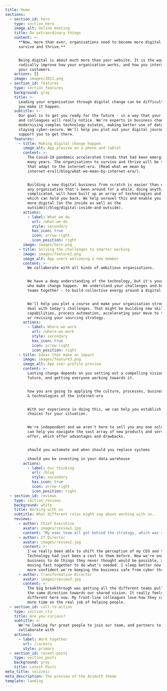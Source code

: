 ```yaml
---
title: Home
sections:
  - section_id: hero
    type: section_hero
    image_alt: Online meeting
    title: Do extraordinary things
    content: >-
      **Now, more than ever, organisations need to become more digital to
      survive and thrive.**


      Being digital is about much more than your website. It is the way to
      radically improve how your organisation works, and how you interact with
      your customers.
    actions: []
    image: images/2021.png
  - section_id: features
    type: section_features
    background: gray
    title: >-
      Leading your organisation through digital change can be difficult. We help
      you make it happen.
    subtitle: >-
      Our goal is to get you ready for the future - in a way that your customers
      and colleagues will really notice. We're experts in business change,
      modernising complex technology estates, making better use of data, and
      staying cyber-secure. We'll help you plot out your digital journey, and
      support you to get there.
    features:
      - title: Making digital change happen
        image_alt: App preview on a phone and tablet
        content: >-
          The Covid-19 pandemic accelerated trends that had been emerging for
          many years. The organisations to survive and thrive will be the ones
          that adapt to the internet-era. [Read what we mean by
          internet-era](/blog/what-we-mean-by-internet-era/).


          Building a new digital business from scratch is easier than ever. But
          any organisation that's been around for a while, doing anything
          complicated, will have built up an array of technologies and processes
          which can hold you back. We help unravel this and enable you to become
          more digital [on the inside as well as the
          outside](/blog/digital-inside-and-outside).
        actions:
          - label: What we do
            url: /what-we-do
            style: secondary
            has_icon: true
            icon: arrow-right
            icon_position: right
        image: images/hero.png
      - title: Solving the challenges to smarter working
        image: images/feature2.png
        image_alt: App users welcoming a new member
        content: >-
          We collaborate with all kinds of ambitious organisations.  


          We have a deep understanding of the technology, but it's your people
          who make change happen.  We understand your challenges and bring your
          teams together - to build collective energy around a digital vision.  


          We'll help you plot a course and make your organisation stronger to
          deal with today's challenges. That might be building new skills and
          capabilities, process automation, accelerating your move to the cloud,
          or revising your sourcing strategy.
        actions:
          - label: Where we work
            url: /where-we-work
            style: secondary
            has_icon: true
            icon: arrow-right
            icon_position: right
      - title: Ideas that make an impact
        image: images/feature3.png
        image_alt: App user profile preview
        content: >-
          Lasting change depends on you setting out a compelling vision for the
          future, and getting everyone working towards it.


          how you are going to applying the culture, processes, business models
          & technologies of the internet-era


          With our experience in doing this, we can help you establish the best
          choices for your situation.


          We're independent and we aren't here to sell you any one solution. We
          can help you navigate the vast array of new products and services on
          offer, which offer advantages and drawbacks.


          should you automate and when should you replace systems

          should you be investing in your data warehouse
        actions:
          - label: Our thinking
            url: /blog
            style: secondary
            has_icon: true
            icon: arrow-right
            icon_position: right
  - section_id: reviews
    type: section_reviews
    background: white
    title: Working with us
    subtitle: What different roles might say about working with us.
    reviews:
      - author: Chief Executive
        avatar: images/review1.jpg
        content: "My exec team all got behind the strategy, which was stretching but within our reach.\_ We're much more digital now. It's helped us look after our customers during the pandemic, and we now feel well positioned for growth. I couldn't imagine going back."
      - author: IT Director
        avatar: images/review2.jpg
        content: >-
          I've really been able to shift the perception of my CEO and the board.
          Technology had just been a cost to them before. Now we're enabling the
          business to do things they never thought would be possible, and we're
          moving fast together to do what's needed. I sleep better now we're
          more confident we're keeping the business safe from cyber threats.
      - author: Transformation Director
        avatar: images/review3.jpg
        content: >-
          The big breakthrough was getting all the different teams pulling in
          the same direction towards our shared vision. It really feels
          different here now. My front-line colleagues love how they can spend
          more time on the real job of helping people.
  - section_id: call-to-action
    type: section_cta
    title: Are you curious?
    subtitle: >-
      We're looking for great people to join our team, and partners to
      collaborate with
    actions:
      - label: Work together
        url: /careers
        style: primary
  - section_id: recent-posts
    type: section_posts
    background: gray
    title: Latest Posts
meta_title: seizzmic
meta_description: The preview of the Azimuth theme
template: landing
---
```

